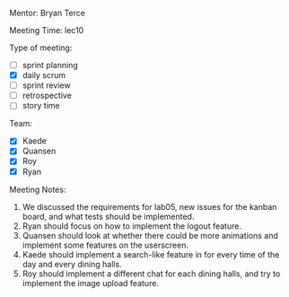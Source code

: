 Mentor: Bryan Terce

Meeting Time: lec10

Type of meeting: 

- [ ] sprint planning
- [x] daily scrum
- [ ] sprint review
- [ ] retrospective
- [ ] story time

Team: 

- [x] Kaede
- [x] Quansen
- [x] Roy
- [x] Ryan

Meeting Notes:

1. We discussed the requirements for lab05, new issues for the kanban board, and what tests should be implemented. 
2. Ryan should focus on how to implement the logout feature. 
3. Quansen should look at whether there could be more animations and implement some features on the userscreen.
4. Kaede should implement a search-like feature in for every time of the day and every dining halls. 
5. Roy should implement a different chat for each dining halls, and try to implement the image upload feature. 
